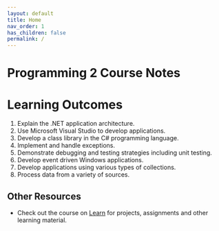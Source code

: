 ```yaml
---
layout: default
title: Home
nav_order: 1
has_children: false
permalink: /
---
```


# Programming 2 Course Notes

# Learning Outcomes

1. Explain the .NET application architecture.
2. Use Microsoft Visual Studio to develop applications.
3. Develop a class library in the C# programming language.
4. Implement and handle exceptions.
5. Demonstrate debugging and testing strategies including unit testing.
6. Develop event driven Windows applications.
7. Develop applications using various types of collections.
8. Process data from a variety of sources.

## Other Resources

- Check out the course on <a href="https://learn.rrc.ca" target="_blank">Learn</a> for projects, assignments and other learning material.
